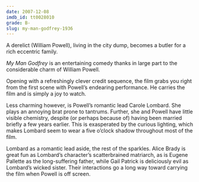 ```yaml
---
date: 2007-12-08
imdb_id: tt0028010
grade: B-
slug: my-man-godfrey-1936
---
```


A derelict (William Powell), living in the city dump, becomes a butler for a rich eccentric family.

_My Man Godfrey_ is an entertaining comedy thanks in large part to the considerable charm of William Powell.

Opening with a refreshingly clever credit sequence, the film grabs you right from the first scene with Powell’s endearing performance. He carries the film and is simply a joy to watch.

Less charming however, is Powell’s romantic lead Carole Lombard. She plays an annoying brat prone to tantrums. Further, she and Powell have little visible chemistry, despite (or perhaps because of) having been married briefly a few years earlier. This is exasperated by the curious lighting, which makes Lombard seem to wear a five o’clock shadow throughout most of the film.

Lombard as a romantic lead aside, the rest of the sparkles. Alice Brady is great fun as Lombard’s character’s scatterbrained matriarch, as is Eugene Pallette as the long-suffering father, while Gail Patrick is deliciously evil as Lombard’s wicked sister. Their interactions go a long way toward carrying the film when Powell is off screen.
